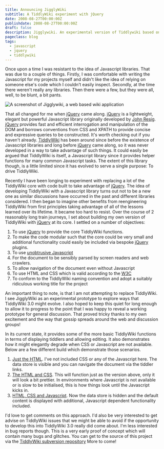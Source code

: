 ```yaml
---
title: Announcing JigglyWiki
subtitle: A TiddlyWiki experiment with jQuery
date: 2008-08-27T00:00:00Z
publishdate: 2008-08-27T00:00:00Z
draft: false
description: Jigglywiki. An experimental version of Tiddlywiki based on jQuery
pageclass: blog
tags:
  - javascript
  - jquery
  - tiddlywiki
---
```


Once upon a time I was resistant to the idea of Javascript libraries. That was due to a couple of things. Firstly, I was comfortable with writing the Javascript for my projects myself and didn't like the idea of relying on someone else's code which I couldn't easily inspect. Secondly, at the time there weren't really any libraries. Then there were a few, but they were all, well, to be blunt, a bit pants.

<img src="/images/jigglywiki.jpg" alt="A screenshot of Jigglywiki, a web based wiki application">
<!--more-->


<p>
    That all changed for me when <a href="http://jquery.com">jQuery</a> came along. <a href="http://jquery.com">jQuery</a> is a lightweight, elegant but powerful Javascript library originally developed by <a href="http://ejohn.org">John Resig</a>. <a href="http://jquery.com">jQuery</a> provides fast and efficient interrogation and manipulation of the DOM and borrows conventions from CSS and <a>XPATH</a> to provide concise and expressive queries to be constructed. It's worth checking out if you haven't already.  <a href="http://tiddlyWiki.com">TiddlyWiki</a> has been around since before the existence of Javascript libraries and long before <a href="http://jquery.com">jQuery</a> came along, so it was never developed in a way to take advantage of such things. It could easily be argued that TiddlyWiki is itself, a Javascript library since it provides helper functions for many common Javascript tasks.  The extent of this library though, is a little limited since it has evolved to serve a single purpose: To drive TiddlyWiki.
</p>
<p>
    Recently I have been longing to experiment with replacing a lot of the TiddlyWiki core with code built to take advantage of <a href="http://jquery.com">jQuery</a>. The idea of developing TiddlyWiki with a Javascript library turns out not to be a new one as similar discussions have occurred in the past and different libraries considered.  I then began to imagine other benefits from reengineering TiddlyWiki from first principles taking advantage of all of the lessons learned over its lifetime.   It became too hard to resist.  Over the course of 2 reasonably long train journeys, I set about building my own version of TiddlyWiki with <a href="http://jquery.com">jQuery</a> at its core. I settled on a number of objectives:
</p>
<ol>
    <li>To use <a href="http://jquery.com">jQuery</a> to provide the core TiddlyWiki functions.</li>
    <li>To make the code modular such that the core could be very small and additional functionality could easily be included via bespoke <a href="http://jquery.com">jQuery</a> plugins.</li>
    <li>To use <a href="http://en.wikipedia.org/wiki/Unobtrusive_JavaScript">unobtrusive Javascript</a></li>
    <li>For the document to be sensibly parsed by screen readers and web crawlers.</li>
    <li>To allow navigation of the document even without Javascript</li>
    <li>To use HTML and CSS which is valid according to the <a href="http://www.w3.org/">W3C</a></li>
    <li>To conform to the TiddlyWiki naming convention and adopt a suitably ridiculous working title for the project</li>
</ol>
<p>
    An important thing to note, is that I am not attempting to replace TiddlyWiki. I see JigglyWiki as an experimental prototype to explore ways that TiddlyWiki 3.0 might evolve.  I also hoped to keep this quiet for long enough to allow it to progress to the point that I was happy to reveal a working prototype for general discussion. That proved tricky thanks to my own excitement and the way that gossip spreads around the web and discussion groups!
</p>
<p>
    In its current state, it provides some of the more basic TiddlyWiki functions in terms of displaying tiddlers and allowing editing. It also demonstrates how it might elegantly degrade when CSS or Javascript are not available.  Below are a few different build which demonstrate those scenarios.
</p>
<ol>
    <li><a href="http://static.hawksworx.com/playground/jigglywiki/html_only.html">Just the HTML</a>. I've not included CSS or any of the Javascript here. The data store is visible and you can navigate the document via the tiddler links.</li>
    <li><a href="http://static.hawksworx.com/playground/jigglywiki/html_css.html">The HTML and CSS</a>. This will function just as the version above, only it will look a bit prettier. In environments where Javascript is not available or is slow to be initialised, this is how things look until the Javascript kicks in.</li>
    <li><a href="http://static.hawksworx.com/playground/jigglywiki/html_css_js.html">HTML, CSS and Javascript</a>. Now the data store is hidden and the default content is displayed with additional, Javascript dependent functionality included.</li>
</ol>
<p>
    I'd love to get comments on this approach. I'd also be very interested to get advise on TiddlyWiki issues that we might be able to avoid if the opportunity to develop this into TiddlyWiki 3.0 really did come about. I'm less interested in bug reports though. This is a very early proof of concept which will contain many bugs and glitches.  You can get to the source of this project via the <a href="http://svn.tiddlywiki.org/Trunk/contributors/PhilHawksworth/experimental/jigglywiki/proto/">TiddlyWiki subversion repository</a> More to come!
</p>

